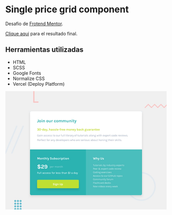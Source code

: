 # Single price grid component

Desafio de [Frotend Mentor](https://www.frontendmentor.io/profile/Arturo-Lopez).

[Clique aqui](https://single-price-grid-component-ashy-rho.now.sh/) para el resultado final.

## Herramientas utilizadas

- HTML
- SCSS
- Google Fonts
- Normalize CSS
- Vercel (Deploy Platform)

![Preview](./images/desktop-preview.jpg)

